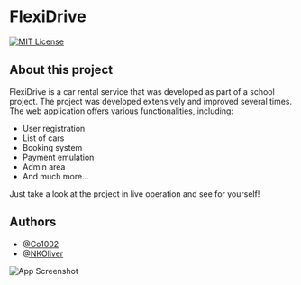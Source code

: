 # FlexiDrive

[![MIT License](https://img.shields.io/badge/License-MIT-green.svg)](https://choosealicense.com/licenses/mit/)

## About this project

FlexiDrive is a car rental service that was developed as part of a school project. The project was developed extensively and improved several times. The web application offers various functionalities, including:
- User registration
- List of cars
- Booking system
- Payment emulation
- Admin area
- And much more…

Just take a look at the project in live operation and see for yourself!

## Authors

- [@Co1002](https://www.github.com/co1002)
- [@NKOliver](https://www.github.com/nkoliver)

![App Screenshot](https://hw-schule.de/wp-content/uploads/2020/02/cropped-Header2.jpg)
